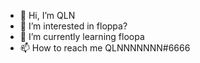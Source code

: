 - 👋 Hi, I’m QLN
- 👀 I’m interested in floppa?
- 🌱 I’m currently learning floopa
- 📫 How to reach me QLNNNNNNN#6666
